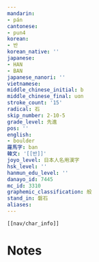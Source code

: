 ```yaml
---
mandarin:
- pán
cantonese:
- pun4
korean:
- 반
korean_native: ''
japanese:
- HAN
- BAN
japanese_nanori: ''
vietnamese:
middle_chinese_initial: b
middle_chinese_final: uɑn
stroke_count: '15'
radical: 石
skip_number: 2-10-5
grade_level: 先進
pos: ''
english:
- boulder
羅馬字: ban
韓文: '[[반]]'
joyo_level: 日本人名用漢字
hsk_level: ''
hanmun_edu_level: ''
danayo_id: 7445
mc_id: 3310
graphemic_classification: 般
stand_in: 磐石
aliases:
---
```

```meta-bind-embed
[[nav/char_info]]
```

# Notes
